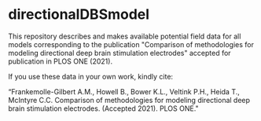 # directionalDBSmodel

This repository describes and makes available potential field data for all models corresponding to the publication "Comparison of methodologies for modeling directional deep brain stimulation electrodes" accepted for publication in PLOS ONE (2021).

If you use these data in your own work, kindly cite:

“Frankemolle-Gilbert A.M., Howell B., Bower K.L., Veltink P.H., Heida T., McIntyre C.C. Comparison of methodologies for modeling directional deep brain stimulation electrodes. (Accepted 2021). PLOS ONE."
